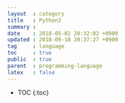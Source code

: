 ```yaml
---
layout  : category
title   : Python3
summary : 
date    : 2018-05-02 20:32:02 +0900
updated : 2018-09-18 20:37:27 +0900
tag     : language
toc     : true
public  : true
parent  : programming-language
latex   : false
---
```

* TOC
{:toc}
